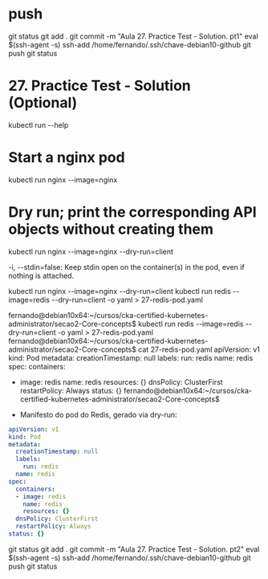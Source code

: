 
# ##############################################################################################################################################################
# ##############################################################################################################################################################
# ##############################################################################################################################################################
# ##############################################################################################################################################################
# push
git status
git add .
git commit -m "Aula 27. Practice Test - Solution. pt1"
eval $(ssh-agent -s)
ssh-add /home/fernando/.ssh/chave-debian10-github
git push
git status


# ##############################################################################################################################################################
# ##############################################################################################################################################################
# ##############################################################################################################################################################
# ##############################################################################################################################################################
# 27. Practice Test - Solution (Optional)

kubectl run --help

  # Start a nginx pod
  kubectl run nginx --image=nginx

  # Dry run; print the corresponding API objects without creating them
  kubectl run nginx --image=nginx --dry-run=client


  -i, --stdin=false: Keep stdin open on the container(s) in the pod, even if nothing is attached.



kubectl run nginx --image=nginx --dry-run=client
kubectl run redis --image=redis --dry-run=client -o yaml > 27-redis-pod.yaml


fernando@debian10x64:~/cursos/cka-certified-kubernetes-administrator/secao2-Core-concepts$ kubectl run redis --image=redis --dry-run=client -o yaml > 27-redis-pod.yaml
fernando@debian10x64:~/cursos/cka-certified-kubernetes-administrator/secao2-Core-concepts$ cat 27-redis-pod.yaml
apiVersion: v1
kind: Pod
metadata:
  creationTimestamp: null
  labels:
    run: redis
  name: redis
spec:
  containers:
  - image: redis
    name: redis
    resources: {}
  dnsPolicy: ClusterFirst
  restartPolicy: Always
status: {}
fernando@debian10x64:~/cursos/cka-certified-kubernetes-administrator/secao2-Core-concepts$



- Manifesto do pod do Redis, gerado via dry-run:

~~~~yaml
apiVersion: v1
kind: Pod
metadata:
  creationTimestamp: null
  labels:
    run: redis
  name: redis
spec:
  containers:
  - image: redis
    name: redis
    resources: {}
  dnsPolicy: ClusterFirst
  restartPolicy: Always
status: {}
~~~~





git status
git add .
git commit -m "Aula 27. Practice Test - Solution. pt2"
eval $(ssh-agent -s)
ssh-add /home/fernando/.ssh/chave-debian10-github
git push
git status